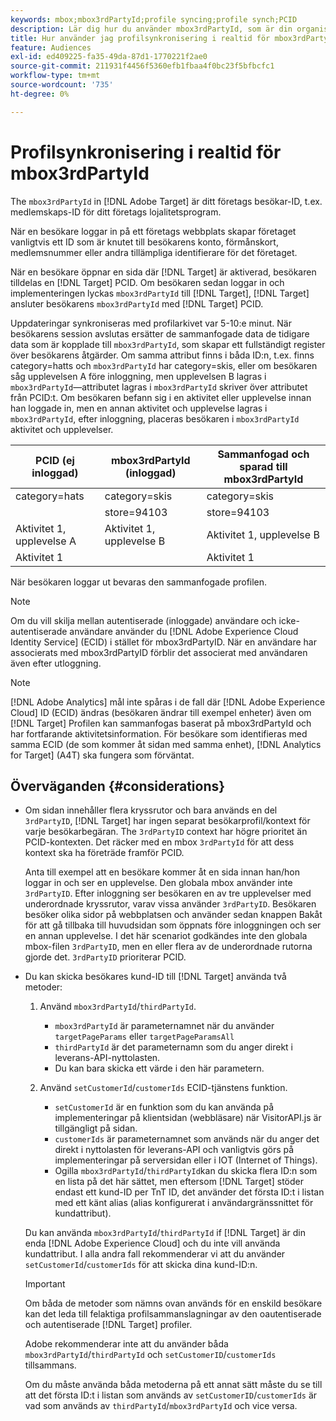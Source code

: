 ```yaml
---
keywords: mbox;mbox3rdPartyId;profile syncing;profile synch;PCID
description: Lär dig hur du använder mbox3rdPartyId, som är din organisations besökar-ID, till exempel medlems-ID eller din organisations lojalitetsprogram.
title: Hur använder jag profilsynkronisering i realtid för mbox3rdPartyId?
feature: Audiences
exl-id: ed409225-fa35-49da-87d1-1770221f2ae0
source-git-commit: 211931f4456f5360efb1fbaa4f0bc23f5bfbcfc1
workflow-type: tm+mt
source-wordcount: '735'
ht-degree: 0%

---
```


# Profilsynkronisering i realtid för mbox3rdPartyId

The `mbox3rdPartyId` in [!DNL Adobe Target] är ditt företags besökar-ID, t.ex. medlemskaps-ID för ditt företags lojalitetsprogram.

När en besökare loggar in på ett företags webbplats skapar företaget vanligtvis ett ID som är knutet till besökarens konto, förmånskort, medlemsnummer eller andra tillämpliga identifierare för det företaget.

När en besökare öppnar en sida där [!DNL Target] är aktiverad, besökaren tilldelas en [!DNL Target] PCID. Om besökaren sedan loggar in och implementeringen lyckas `mbox3rdPartyId` till [!DNL Target], [!DNL Target] ansluter besökarens `mbox3rdPartyId` med [!DNL Target] PCID.

Uppdateringar synkroniseras med profilarkivet var 5-10:e minut. När besökarens session avslutas ersätter de sammanfogade data de tidigare data som är kopplade till `mbox3rdPartyId`, som skapar ett fullständigt register över besökarens åtgärder. Om samma attribut finns i båda ID:n, t.ex. finns category=hatts och `mbox3rdPartyId` har category=skis, eller om besökaren såg upplevelsen A före inloggning, men upplevelsen B lagras i `mbox3rdPartyId`—attributet lagras i `mbox3rdPartyId` skriver över attributet från PCID:t. Om besökaren befann sig i en aktivitet eller upplevelse innan han loggade in, men en annan aktivitet och upplevelse lagras i `mbox3rdPartyId`, efter inloggning, placeras besökaren i `mbox3rdPartyId` aktivitet och upplevelser.

| PCID (ej inloggad) | mbox3rdPartyId (inloggad) | Sammanfogad och sparad till mbox3rdPartyId |
|---|---|---|
| category=hats | category=skis | category=skis |
|  | store=94103 | store=94103 |
| Aktivitet 1, upplevelse A | Aktivitet 1, upplevelse B | Aktivitet 1, upplevelse B |
| Aktivitet 1 |  | Aktivitet 1 |

När besökaren loggar ut bevaras den sammanfogade profilen.

>[!NOTE]
>
>Om du vill skilja mellan autentiserade (inloggade) användare och icke-autentiserade användare använder du [!DNL Adobe Experience Cloud Identity Service] (ECID) i stället för mbox3rdPartyID. När en användare har associerats med mbox3rdPartyID förblir det associerat med användaren även efter utloggning.

>[!NOTE]
>
>[!DNL Adobe Analytics] mål inte spåras i de fall där [!DNL Adobe Experience Cloud] ID (ECID) ändras (besökaren ändrar till exempel enheter) även om [!DNL Target] Profilen kan sammanfogas baserat på mbox3rdPartyId och har fortfarande aktivitetsinformation. För besökare som identifieras med samma ECID (de som kommer åt sidan med samma enhet), [!DNL Analytics for Target] (A4T) ska fungera som förväntat.

## Överväganden {#considerations}

* Om sidan innehåller flera kryssrutor och bara används en del `3rdPartyID`, [!DNL Target] har ingen separat besökarprofil/kontext för varje besökarbegäran. The `3rdPartyID` context har högre prioritet än PCID-kontexten. Det räcker med en mbox `3rdPartyId` för att dess kontext ska ha företräde framför PCID.

   Anta till exempel att en besökare kommer åt en sida innan han/hon loggar in och ser en upplevelse. Den globala mbox använder inte `3rdPartyID`. Efter inloggning ser besökaren en av tre upplevelser med underordnade kryssrutor, varav vissa använder `3rdPartyID`. Besökaren besöker olika sidor på webbplatsen och använder sedan knappen Bakåt för att gå tillbaka till huvudsidan som öppnats före inloggningen och ser en annan upplevelse. I det här scenariot godkändes inte den globala mbox-filen `3rdPartyID`, men en eller flera av de underordnade rutorna gjorde det. `3rdPartyID` prioriterar PCID.

* Du kan skicka besökares kund-ID till [!DNL Target] använda två metoder:

   1. Använd `mbox3rdPartyId`/`thirdPartyId`.

      * `mbox3rdPartyId` är parameternamnet när du använder `targetPageParams` eller `targetPageParamsAll`
      * `thirdPartyId` är det parameternamn som du anger direkt i leverans-API-nyttolasten.
      * Du kan bara skicka ett värde i den här parametern.
   1. Använd `setCustomerId`/`customerIds` ECID-tjänstens funktion.

      * `setCustomerId` är en funktion som du kan använda på implementeringar på klientsidan (webbläsare) när VisitorAPI.js är tillgängligt på sidan.
      * `customerIds` är parameternamnet som används när du anger det direkt i nyttolasten för leverans-API och vanligtvis görs på implementeringar på serversidan eller i IOT (Internet of Things).
      * Ogilla `mbox3rdPartyId`/`thirdPartyId`kan du skicka flera ID:n som en lista på det här sättet, men eftersom [!DNL Target] stöder endast ett kund-ID per TnT ID, det använder det första ID:t i listan med ett känt alias (alias konfigurerat i användargränssnittet för kundattribut).

   Du kan använda `mbox3rdPartyId`/`thirdPartyId` if [!DNL Target] är din enda [!DNL Adobe Experience Cloud] och du inte vill använda kundattribut. I alla andra fall rekommenderar vi att du använder `setCustomerId`/`customerIds` för att skicka dina kund-ID:n.

   >[!IMPORTANT]
   >
   > Om båda de metoder som nämns ovan används för en enskild besökare kan det leda till felaktiga profilsammanslagningar av den oautentiserade och autentiserade [!DNL Target] profiler.
   >
   >Adobe rekommenderar inte att du använder båda `mbox3rdPartyId`/`thirdPartyId` och `setCustomerID`/`customerIds` tillsammans.
   >
   >Om du måste använda båda metoderna på ett annat sätt måste du se till att det första ID:t i listan som används av `setCustomerID`/`customerIds` är vad som används av `thirdPartyId`/`mbox3rdPartyId` och vice versa.

